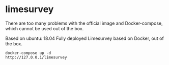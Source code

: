 # limesurvey
There are too many problems with the official image and Docker-compose, which cannot be used out of the box.

Based on ubuntu: 18.04 Fully deployed Limesurvey based on Docker, out of the box.

```
docker-compose up -d
http://127.0.0.1/limesurvey
```
